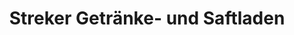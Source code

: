 ---
title: "Streker Getränke- und Saftladen"
url: /aspach/streker-getraenke-und-saftladen/
shop: Getränke
---